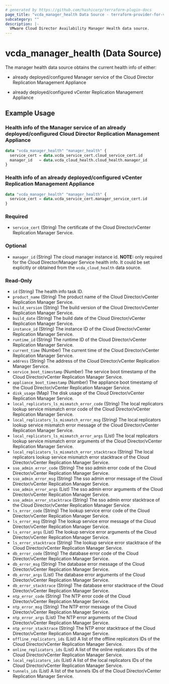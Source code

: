 ```yaml
---
# generated by https://github.com/hashicorp/terraform-plugin-docs
page_title: "vcda_manager_health Data Source - terraform-provider-for-vmware-cloud-director-availability"
subcategory: ""
description: |-
  VMware Cloud Director Availability Manager Health data source.
---
```


# vcda_manager_health (Data Source)

The manager health data source obtains the current health info of either:

- already deployed/configured Manager service of the Cloud Director Replication Management Appliance

- already deployed/configured vCenter Replication Management Appliance

## Example Usage

### Health info of the Manager service of an already deployed/configured Cloud Director Replication Management Appliance

```terraform
data "vcda_manager_health" "manager_health" {
  service_cert = data.vcda_service_cert.cloud_service_cert.id
  manager_id   = data.vcda_cloud_health.cloud_health.manager_id
}
```

### Health info of an already deployed/configured vCenter Replication Management Appliance

```terraform
data "vcda_manager_health" "manager_health" {
  service_cert = data.vcda_service_cert.manager_service_cert.id
}
```

<!-- schema generated by tfplugindocs -->

### Required

- `service_cert` (String)  The certificate of the Cloud Director/vCenter Replication Manager Service.

### Optional

- `manager_id` (String)  The cloud manager instance id. **NOTE:** only required for the Cloud Director/Manager Service
  health info. It could be set explicitly or obtained from the `vcda_cloud_health` data source.

### Read-Only

- `id` (String) The health info task ID.
- `product_name` (String) The product name of the Cloud Director/vCenter Replication Manager Service.
- `build_version` (String) The build version of the Cloud Director/vCenter Replication Manager Service.
- `build_date` (String) The build date of the Cloud Director/vCenter Replication Manager Service.
- `instance_id` (String) The instance ID of the Cloud Director/vCenter Replication Manager Service.
- `runtime_id` (String) The runtime ID of the Cloud Director/vCenter Replication Manager Service.
- `current_time` (Number) The current time of the Cloud Director/vCenter Replication Manager Service.
- `address` (String) The address of the Cloud Director/vCenter Replication Manager Service.
- `service_boot_timestamp` (Number) The service boot timestamp of the Cloud Director/vCenter Replication Manager
  Service.
- `appliance_boot_timestamp` (Number) The appliance boot timestamp of the Cloud Director/vCenter Replication Manager
  Service.
- `disk_usage` (Map) The disk usage of the Cloud Director/vCenter Replication Manager Service.
- `local_replicators_ls_mismatch_error_code` (String) The local replicators lookup service mismatch error code of the
  Cloud Director/vCenter Replication Manager Service.
- `local_replicators_ls_mismatch_error_msg` (String) The local replicators lookup service mismatch error message of the
  Cloud Director/vCenter Replication Manager Service.
- `local_replicators_ls_mismatch_error_args` (List) The local replicators lookup service mismatch error arguments of the
  Cloud Director/vCenter Replication Manager Service.
- `local_replicators_ls_mismatch_error_stacktrace` (String) The local replicators lookup service mismatch error
  stacktrace of the Cloud Director/vCenter Replication Manager Service.
- `sso_admin_error_code` (String) The sso admin error code of the Cloud Director/vCenter Replication Manager Service.
- `sso_admin_error_msg` (String) The sso admin error message of the Cloud Director/vCenter Replication Manager Service.
- `sso_admin_error_args` (List) The sso admin error arguments of the Cloud Director/vCenter Replication Manager Service.
- `sso_admin_error_stacktrace` (String) The sso admin error stacktrace of the Cloud Director/vCenter Replication Manager
  Service.
- `ls_error_code` (String) The lookup service error code of the Cloud Director/vCenter Replication Manager Service.
- `ls_error_msg` (String) The lookup service error message of the Cloud Director/vCenter Replication Manager Service.
- `ls_error_args` (List) The lookup service error arguments of the Cloud Director/vCenter Replication Manager Service.
- `ls_error_stacktrace` (String) The lookup service error stacktrace of the Cloud Director/vCenter Replication Manager
  Service.
- `db_error_code` (String) The database error code of the Cloud Director/vCenter Replication Manager Service.
- `db_error_msg` (String) The database error message of the Cloud Director/vCenter Replication Manager Service.
- `db_error_args` (List) The database error arguments of the Cloud Director/vCenter Replication Manager Service.
- `db_error_stacktrace` (String) The database error stacktrace of the Cloud Director/vCenter Replication Manager
  Service.
- `ntp_error_code` (String) The NTP error code of the Cloud Director/vCenter Replication Manager Service.
- `ntp_error_msg` (String) The NTP error message of the Cloud Director/vCenter Replication Manager Service.
- `ntp_error_args` (List) The NTP error arguments of the Cloud Director/vCenter Replication Manager Service.
- `ntp_error_stacktrace` (String) The NTP error stacktrace of the Cloud Director/vCenter Replication Manager Service.
- `offline_replicators_ids` (List) A list of the offline replicators IDs of the Cloud Director/vCenter Replication
  Manager Service.
- `online_replicators_ids` (List) A list of the online replicators IDs of the Cloud Director/vCenter Replication
  Manager Service.
- `local_replicators_ids` (List) A list of the local replicators IDs of the Cloud Director/vCenter Replication Manager
  Service.
- `tunnels_ids` (List) A list of the tunnels IDs of the Cloud Director/vCenter Replication Manager Service.